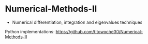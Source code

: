 # Numerical-Methods-II
* Numerical differentiation, integration and eigenvalues techniques

Python implementations: https://github.com/titowoche30/Numerical-Methods-II
